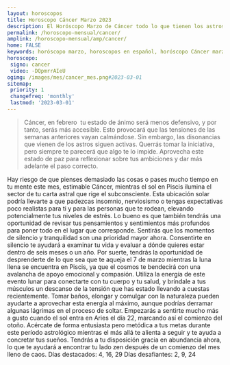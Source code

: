 ```yaml
---
layout: horoscopos
title: Horoscopo Cáncer Marzo 2023
description: El Horóscopo Marzo de Cáncer todo lo que tienen los astros preparados para este mes, amor, trabajo, familia. Todo sobre astrologia, tarot, predicciones. Horoscopo gratis en español, predicciones y astrología.
permalink: /horoscopo-mensual/cancer/
amplink: /horoscopo-mensual/amp/cancer/
home: FALSE
keywords: horóscopo marzo, horoscopos en español, horóscopo Cáncer marzo , horóscopo esperanza gracia, horoscop, horóscopos gratis, horoscopo Cáncer, Tarot, Astrologia, Zodíaco, Cáncer, horoscopo gratis, horoscopo del mes 
horoscopo:
 signo: cancer
 video: -DQpmrrAIeU
ogimg: /images/mes/cancer_mes.png#2023-03-01
sitemap:
 priority: 1
 changefreq: 'monthly'
 lastmod: '2023-03-01'
---
```



 > Cáncer, en febrero  tu estado de ánimo será menos defensivo, y por tanto, serás más accesible. Esto provocará que las tensiones de las semanas anteriores vayan calmándose. Sin embargo, las disonancias que vienen de los astros siguen activas. Querrás tomar la iniciativa, pero siempre te parecerá que algo te lo impide. Aprovecha este estado de paz para reflexionar sobre tus ambiciones y dar más adelante el paso correcto.



Hay riesgo de que pienses demasiado las cosas o pases mucho tiempo en tu mente este mes, estimable Cáncer, mientras el sol en Piscis ilumina el sector de tu carta astral que rige el subconsciente.
Esta ubicación solar podría llevarte a que padezcas insomnio, nerviosismo o tengas expectativas poco realistas para ti y para las personas que te rodean, elevando potencialmente tus niveles de estrés. Lo bueno es que también tendrás una oportunidad de revisar tus pensamientos y sentimientos más profundos para poner todo en el lugar que corresponde. Sentirás que los momentos de silencio y tranquilidad son una prioridad mayor ahora. Consentirte en silencio te ayudará a examinar tu vida y evaluar a dónde quieres estar dentro de seis meses o un año.
Por suerte, tendrás la oportunidad de desprenderte de lo que sea que te aqueja el 7 de marzo mientras la luna llena se encuentra en Piscis, ya que el cosmos te bendecirá con una avalancha de apoyo emocional y compasión. Utiliza la energía de este evento lunar para conectarte con tu cuerpo y tu salud, y bríndale a tus músculos un descanso de la tensión que has estado llevando a cuestas recientemente. Tomar baños, elongar y comulgar con la naturaleza pueden ayudarte a aprovechar esta energía al máximo, aunque podrías derramar algunas lágrimas en el proceso de soltar.
Empezarás a sentirte mucho más a gusto cuando el sol entra en Aries el día 22, marcando así el comienzo del otoño. Acércate de forma entusiasta pero metódica a tus metas durante este período astrológico mientras el más allá te alienta a seguir y te ayuda a concretar tus sueños. Tendrás a tu disposición gracia en abundancia ahora, lo que te ayudará a encontrar tu lado zen después de un comienzo del mes lleno de caos.
Días destacados: 4, 16, 29
Días desafiantes: 2, 9, 24